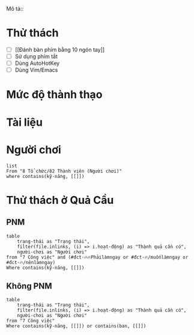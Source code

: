 Mô tả::
# Thử thách
- [ ] [[Đánh bàn phím bằng 10 ngón tay]]
- [ ] Sử dụng phím tắt
- [ ] Dùng AutoHotKey
- [ ] Dùng Vim/Emacs
# Mức độ thành thạo
# Tài liệu

# Người chơi
```dataview
list
From "8 Tổ chức/82 Thành viên (Người chơi)" 
where contains(kỹ-năng, [[]])
```

# Thử thách ở Quả Cầu
## PNM
```dataview
table 
	trạng-thái as "Trạng thái", 
	filter(file.inlinks, (i) => i.hoạt-động) as "Thành quả cần có",
	người-chơi as "Người chơi"
from "7 Công việc" and (#đct-🔥🔥Phảilàmngay or #đct-🔥/muốnlàmngay or #đct-🔥/nênlàmngay)
Where contains(kỹ-năng, [[]])
```
## Không PNM
```dataview
table 
	trạng-thái as "Trạng thái", 
	filter(file.inlinks, (i) => i.hoạt-động) as "Thành quả cần có",
	người-chơi as "Người chơi"
from "7 Công việc"
Where contains(kỹ-năng, [[]]) or contains(ban, [[]])
```